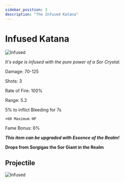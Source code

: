 ```yaml
---
sidebar_position: 3
description: "The Infused Katana"
---
```


# Infused Katana

![Infused](https://vwiki.valorserver.com/api/item/picture/infused%20katana)

<i>It's edge is infused with the pure power of a Sor Crystal.</i>

Damage: 70-125

Shots: 3

Rate of Fire: 100%

Range: 5.2

5% to inflict Bleeding for 7s

    +60 Maximum HP

Fame Bonus: 6% 

***This item can be upgraded with Essence of the Realm!***

**Drops from Sorgigas the Sor Giant in the Realm**

## Projectile

![Infused](https://cdn.discordapp.com/attachments/1160376179996496013/1170947515760246827/infusedkatana.gif?ex=659243da&is=657fceda&hm=b5f4e535af0718a7161d9b9a54e0085955d97b89f3eadc0192d5db080af023c7&)
